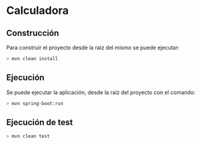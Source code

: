 # Calculadora

## Construcción

Para construir el proyecto desde la raiz del mismo se puede ejecutar:

```bash
> mvn clean install
```

## Ejecución
Se puede ejecutar la aplicación, desde la raíz del proyecto con el comando:

```bash
> mvn spring-boot:run
```

## Ejecución de test
```bash
> mvn clean test
```




